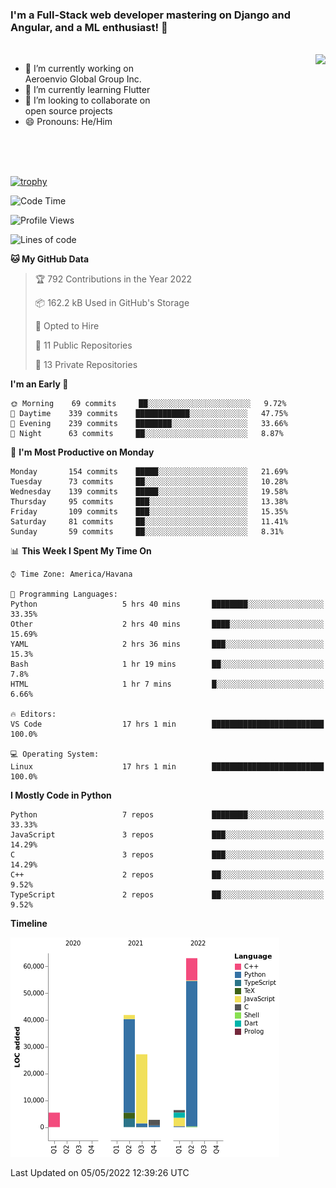 ### I'm a Full-Stack web developer mastering on Django and Angular, and a ML enthusiast!  👋

<br/>

<img align="right" height="250"  src="https://media1.giphy.com/media/qgQUggAC3Pfv687qPC/giphy.gif?cid=ecf05e470ttfxgsj072btembitu1zn4ti3t3cdyg4jo5b3by&rid=giphy.gif&ct=g" />

 <div style="width:50%">
    <ul>
      <li>🔭 I’m currently working on Aeroenvio Global Group Inc.</li>
      <li>🌱 I’m currently learning Flutter</li>
      <li>👯 I’m looking to collaborate on open source projects</li>
      <li>😄 Pronouns: He/Him</li>
<!--       <li>⚡ Fun fact: I started my first professional project for a company as web dev without knowing any JS </li> -->
    </ul>
  </div>
  
<br/><br/><br/>

[![trophy](https://github-profile-trophy.vercel.app/?username=dfg-98&row=3&column=3&theme=monokai)](https://github.com/ryo-ma/github-profile-trophy)


<!--START_SECTION:waka-->
![Code Time](http://img.shields.io/badge/Code%20Time-175%20hrs%2036%20mins-blue)

![Profile Views](http://img.shields.io/badge/Profile%20Views-2-blue)

![Lines of code](https://img.shields.io/badge/From%20Hello%20World%20I%27ve%20Written-146%20Thousand%20lines%20of%20code-blue)

**🐱 My GitHub Data** 

> 🏆 792 Contributions in the Year 2022
 > 
> 📦 162.2 kB Used in GitHub's Storage 
 > 
> 💼 Opted to Hire
 > 
> 📜 11 Public Repositories 
 > 
> 🔑 13 Private Repositories  
 > 
**I'm an Early 🐤** 

```text
🌞 Morning    69 commits     ██░░░░░░░░░░░░░░░░░░░░░░░   9.72% 
🌆 Daytime    339 commits    ████████████░░░░░░░░░░░░░   47.75% 
🌃 Evening    239 commits    ████████░░░░░░░░░░░░░░░░░   33.66% 
🌙 Night      63 commits     ██░░░░░░░░░░░░░░░░░░░░░░░   8.87%

```
📅 **I'm Most Productive on Monday** 

```text
Monday       154 commits    █████░░░░░░░░░░░░░░░░░░░░   21.69% 
Tuesday      73 commits     ██░░░░░░░░░░░░░░░░░░░░░░░   10.28% 
Wednesday    139 commits    █████░░░░░░░░░░░░░░░░░░░░   19.58% 
Thursday     95 commits     ███░░░░░░░░░░░░░░░░░░░░░░   13.38% 
Friday       109 commits    ███░░░░░░░░░░░░░░░░░░░░░░   15.35% 
Saturday     81 commits     ██░░░░░░░░░░░░░░░░░░░░░░░   11.41% 
Sunday       59 commits     ██░░░░░░░░░░░░░░░░░░░░░░░   8.31%

```


📊 **This Week I Spent My Time On** 

```text
⌚︎ Time Zone: America/Havana

💬 Programming Languages: 
Python                   5 hrs 40 mins       ████████░░░░░░░░░░░░░░░░░   33.35% 
Other                    2 hrs 40 mins       ████░░░░░░░░░░░░░░░░░░░░░   15.69% 
YAML                     2 hrs 36 mins       ███░░░░░░░░░░░░░░░░░░░░░░   15.3% 
Bash                     1 hr 19 mins        ██░░░░░░░░░░░░░░░░░░░░░░░   7.8% 
HTML                     1 hr 7 mins         █░░░░░░░░░░░░░░░░░░░░░░░░   6.66%

🔥 Editors: 
VS Code                  17 hrs 1 min        █████████████████████████   100.0%

💻 Operating System: 
Linux                    17 hrs 1 min        █████████████████████████   100.0%

```

**I Mostly Code in Python** 

```text
Python                   7 repos             ████████░░░░░░░░░░░░░░░░░   33.33% 
JavaScript               3 repos             ███░░░░░░░░░░░░░░░░░░░░░░   14.29% 
C                        3 repos             ███░░░░░░░░░░░░░░░░░░░░░░   14.29% 
C++                      2 repos             ██░░░░░░░░░░░░░░░░░░░░░░░   9.52% 
TypeScript               2 repos             ██░░░░░░░░░░░░░░░░░░░░░░░   9.52%

```


**Timeline**

![Chart not found](https://raw.githubusercontent.com/dfg-98/dfg-98/main/charts/bar_graph.png) 


 Last Updated on 05/05/2022 12:39:26 UTC
<!--END_SECTION:waka-->
